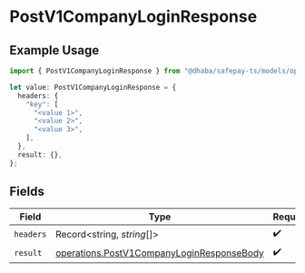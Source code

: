 # PostV1CompanyLoginResponse

## Example Usage

```typescript
import { PostV1CompanyLoginResponse } from "@dhaba/safepay-ts/models/operations";

let value: PostV1CompanyLoginResponse = {
  headers: {
    "key": [
      "<value 1>",
      "<value 2>",
      "<value 3>",
    ],
  },
  result: {},
};
```

## Fields

| Field                                                                                                  | Type                                                                                                   | Required                                                                                               | Description                                                                                            |
| ------------------------------------------------------------------------------------------------------ | ------------------------------------------------------------------------------------------------------ | ------------------------------------------------------------------------------------------------------ | ------------------------------------------------------------------------------------------------------ |
| `headers`                                                                                              | Record<string, *string*[]>                                                                             | :heavy_check_mark:                                                                                     | N/A                                                                                                    |
| `result`                                                                                               | [operations.PostV1CompanyLoginResponseBody](../../models/operations/postv1companyloginresponsebody.md) | :heavy_check_mark:                                                                                     | N/A                                                                                                    |